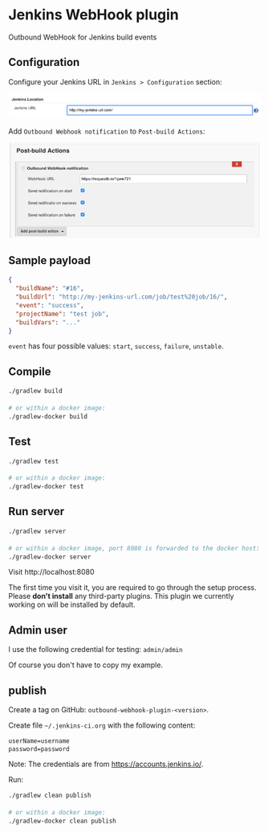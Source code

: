 # Jenkins WebHook plugin

Outbound WebHook for Jenkins build events


## Configuration

Configure your Jenkins URL in `Jenkins > Configuration` section:

![](config1.png)

Add `Outbound Webhook notification` to `Post-build Actions`:

![](config2.png)


## Sample payload

```json
{
  "buildName": "#16",
  "buildUrl": "http://my-jenkins-url.com/job/test%20job/16/",
  "event": "success",
  "projectName": "test job",
  "buildVars": "..."
}
```

`event` has four possible values: `start`, `success`, `failure`, `unstable`.


## Compile

```bash
./gradlew build

# or within a docker image:
./gradlew-docker build
```


## Test

```bash
./gradlew test

# or within a docker image:
./gradlew-docker test
```


## Run server

```bash
./gradlew server

# or within a docker image, port 8080 is forwarded to the docker host:
./gradlew-docker server
```

Visit http://localhost:8080

The first time you visit it, you are required to go through the setup process.
Please **don't install** any third-party plugins. This plugin we currently working on will be installed by default.


## Admin user

I use the following credential for testing: `admin/admin`

Of course you don't have to copy my example.


## publish

Create a tag on GitHub: `outbound-webhook-plugin-<version>`.

Create file `~/.jenkins-ci.org` with the following content:

```
userName=username
password=password
```

Note: The credentials are from https://accounts.jenkins.io/.

Run:

```bash
./gradlew clean publish

# or within a docker image:
./gradlew-docker clean publish
```
